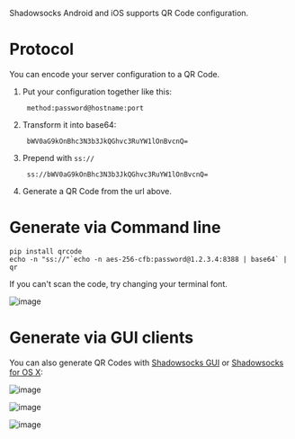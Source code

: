 Shadowsocks Android and iOS supports QR Code configuration.

Protocol
========

You can encode your server configuration to a QR Code.

1. Put your configuration together like this:

        method:password@hostname:port

2. Transform it into base64:

        bWV0aG9kOnBhc3N3b3JkQGhvc3RuYW1lOnBvcnQ=

3. Prepend with `ss://`

        ss://bWV0aG9kOnBhc3N3b3JkQGhvc3RuYW1lOnBvcnQ=

4. Generate a QR Code from the url above.

Generate via Command line
=========================

    pip install qrcode
    echo -n "ss://"`echo -n aes-256-cfb:password@1.2.3.4:8388 | base64` | qr

If you can't scan the code, try changing your terminal font.

![image](https://cloud.githubusercontent.com/assets/1073082/4605437/6a41d15a-51e1-11e4-801a-424b5add2009.png)

Generate via GUI clients
========================

You can also generate QR Codes with
[Shadowsocks GUI](https://github.com/shadowsocks/shadowsocks-gui)
or [Shadowsocks for OS X](https://github.com/shadowsocks/shadowsocks-iOS/wiki/Shadowsocks-for-OSX-Help):

![image](https://cloud.githubusercontent.com/assets/1073082/4577064/1fb3b754-4fb9-11e4-9ab3-215e80d8ef1e.png)

![image](https://cloud.githubusercontent.com/assets/1073082/4576995/92b0cf5e-4fb8-11e4-84ce-6db752f6ba69.png)

![image](https://cloud.githubusercontent.com/assets/1073082/4605261/a345d9d4-51d6-11e4-94e8-a13a987567e7.png)